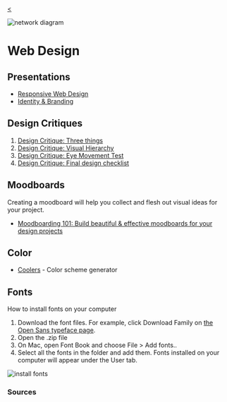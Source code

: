 
[<](../../README.md)

![network diagram](../../assets/img/logos/network-black-512sq-150x150.png)

# Web Design



## Presentations

- [Responsive Web Design](https://docs.google.com/presentation/d/1BiIHVEQjmIb2k2vB6N3x1g_S3KSLyZq2YCniq1ONjg8/edit#slide=id.p)
- [Identity & Branding](https://docs.google.com/presentation/d/1exnY8fjVsOc3bKZFESJIM2s4JKxhqg_oASPDPokSfrE/edit#slide=id.p)


## Design Critiques

1. [Design Critique: Three things](https://docs.google.com/presentation/d/1BiIHVEQjmIb2k2vB6N3x1g_S3KSLyZq2YCniq1ONjg8/edit#slide=id.ga1e6b74fb3_0_5)
1. [Design Critique: Visual Hierarchy](https://docs.google.com/presentation/d/1BiIHVEQjmIb2k2vB6N3x1g_S3KSLyZq2YCniq1ONjg8/edit#slide=id.g6c9d5c036c_0_13)
1. [Design Critique: Eye Movement Test](https://docs.google.com/presentation/d/1BiIHVEQjmIb2k2vB6N3x1g_S3KSLyZq2YCniq1ONjg8/edit#slide=id.gf16dac508b_0_0)
1. [Design Critique: Final design checklist](https://docs.google.com/presentation/d/1BiIHVEQjmIb2k2vB6N3x1g_S3KSLyZq2YCniq1ONjg8/edit#slide=id.gf7e0af7835_0_0)






## Moodboards

Creating a moodboard will help you collect and flesh out visual ideas for your project.

- [Moodboarding 101: Build beautiful & effective moodboards for your design projects](https://dribbble.com/stories/2020/11/06/how-to-create-moodboards)


## Color

- [Coolers](https://coolors.co/) - Color scheme generator




## Fonts

How to install fonts on your computer

1. Download the font files. For example, click Download Family on [the Open Sans typeface page](https://fonts.google.com/specimen/Open+Sans?query=open+sans).
1. Open the .zip file
1. On Mac, open Font Book and choose File > Add fonts..
1. Select all the fonts in the folder and add them. Fonts installed on your computer will appear under the User tab.

![install fonts](../../assets/img/fonts-install.png)



<!--


## Design Inspiration

### Studios & Agencies

- [hellomonday.com](https://www.hellomonday.com/)
- [animade.tv](https://animade.tv/)
- [divergentdesignlab.org](https://divergentdesignlab.org/)
- [deptagency.com](https://www.deptagency.com/en-us/)
- [stefanieposavec.com](https://www.stefanieposavec.com/) 
- [kissmeimpolish.com](http://kissmeimpolish.com/)
- [vvsgroup.ch](http://vvsgroup.ch/)
- [morphocode.com/work](https://morphocode.com/work/)
- [lokidesign.net](https://www.lokidesign.net/)
- [offc.co](http://www.offc.co/web/work.php)
- [etterstudio.com](http://www.etterstudio.com/en/)
- [variable.io](http://variable.io/)


### Design Collections

- [siteinspire.com](https://www.siteinspire.com/)
- [awwwards.com](https://www.awwwards.com/)
- [dribbble.com](https://dribbble.com/search/web%20design)
- [bestwebgallery.com](http://bestwebgallery.com/)
- [unmatchedstyle.com](http://unmatchedstyle.com/gallery) -->



### Sources
